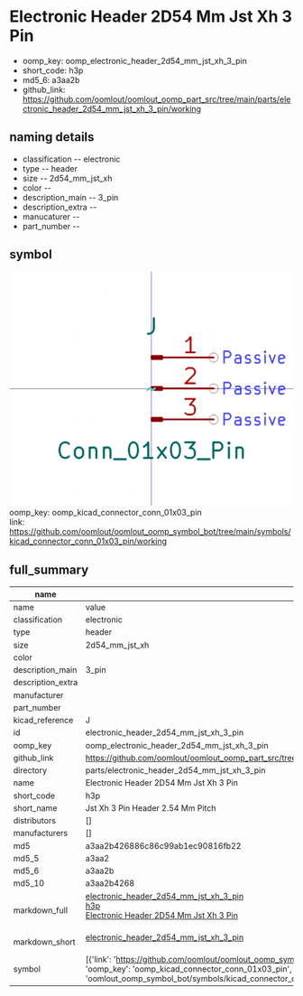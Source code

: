 # Electronic Header 2D54 Mm Jst Xh 3 Pin

  
* oomp_key: oomp_electronic_header_2d54_mm_jst_xh_3_pin 
* short_code: h3p
* md5_6: a3aa2b  
* github_link: https://github.com/oomlout/oomlout_oomp_part_src/tree/main/parts/electronic_header_2d54_mm_jst_xh_3_pin/working  
## naming details
* classification -- electronic
* type -- header
* size -- 2d54_mm_jst_xh
* color -- 
* description_main -- 3_pin
* description_extra -- 
* manucaturer -- 
* part_number -- 



## symbol

![](symbol/0/working/working_600.png)  
oomp_key: oomp_kicad_connector_conn_01x03_pin  
link: https://github.com/oomlout/oomlout_oomp_symbol_bot/tree/main/symbols/kicad_connector_conn_01x03_pin/working  


## full_summary
| name | value | 
| --- | --- | 
| name | value | 
| classification | electronic | 
| type | header | 
| size | 2d54_mm_jst_xh | 
| color |  | 
| description_main | 3_pin | 
| description_extra |  | 
| manufacturer |  | 
| part_number |  | 
| kicad_reference | J | 
| id | electronic_header_2d54_mm_jst_xh_3_pin | 
| oomp_key | oomp_electronic_header_2d54_mm_jst_xh_3_pin | 
| github_link | https://github.com/oomlout/oomlout_oomp_part_src/tree/main/parts/electronic_header_2d54_mm_jst_xh_3_pin/working | 
| directory | parts/electronic_header_2d54_mm_jst_xh_3_pin | 
| name | Electronic Header 2D54 Mm Jst Xh 3 Pin | 
| short_code | h3p | 
| short_name | Jst Xh 3 Pin Header 2.54 Mm Pitch | 
| distributors | [] | 
| manufacturers | [] | 
| md5 | a3aa2b426886c86c99ab1ec90816fb22 | 
| md5_5 | a3aa2 | 
| md5_6 | a3aa2b | 
| md5_10 | a3aa2b4268 | 
| markdown_full | [electronic_header_2d54_mm_jst_xh_3_pin](https://github.com/oomlout/oomlout_oomp_part_src/tree/main/parts/electronic_header_2d54_mm_jst_xh_3_pin/working)<br>[h3p](https://github.com/oomlout/oomlout_oomp_part_src/tree/main/parts/electronic_header_2d54_mm_jst_xh_3_pin/working)<br>[Electronic Header 2D54 Mm Jst Xh 3 Pin](https://github.com/oomlout/oomlout_oomp_part_src/tree/main/parts/electronic_header_2d54_mm_jst_xh_3_pin/working)<br><br> | 
| markdown_short | [electronic_header_2d54_mm_jst_xh_3_pin](https://github.com/oomlout/oomlout_oomp_part_src/tree/main/parts/electronic_header_2d54_mm_jst_xh_3_pin/working)<br><br> | 
| symbol | [{'link': 'https://github.com/oomlout/oomlout_oomp_symbol_bot/tree/main/symbols/kicad_connector_conn_01x03_pin', 'oomp_key': 'oomp_kicad_connector_conn_01x03_pin', 'directory': 'oomlout_oomp_symbol_bot/symbols/kicad_connector_conn_01x03_pin//working/working.kicad_sym'}] | 
